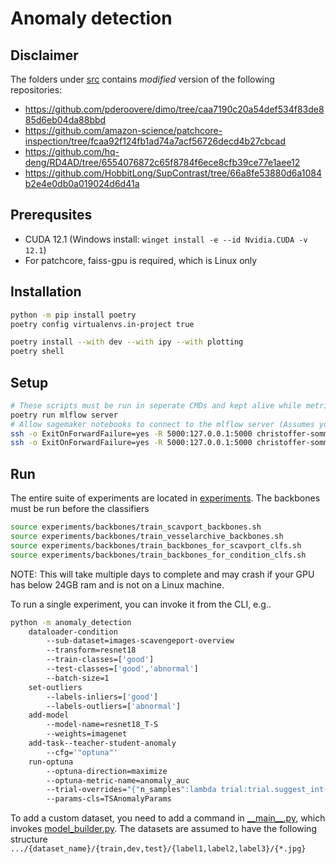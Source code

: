 # Anomaly detection

## Disclaimer
The folders under [src](src) contains *modified* version of the following repositories:
* https://github.com/pderoovere/dimo/tree/caa7190c20a54def534f83de885d6eb04da88bbd
* https://github.com/amazon-science/patchcore-inspection/tree/fcaa92f124fb1ad74a7acf56726decd4b27cbcad
* https://github.com/hq-deng/RD4AD/tree/6554076872c65f8784f6ece8cfb39ce77e1aee12
* https://github.com/HobbitLong/SupContrast/tree/66a8fe53880d6a1084b2e4e0db0a019024d6d41a

## Prerequsites
* CUDA 12.1 (Windows install: `winget install -e --id Nvidia.CUDA -v 12.1`)
* For patchcore, faiss-gpu is required, which is Linux only

## Installation
```sh
python -m pip install poetry
poetry config virtualenvs.in-project true

poetry install --with dev --with ipy --with plotting
poetry shell
```

## Setup
```sh
# These scripts must be run in seperate CMDs and kept alive while metrics are logged
poetry run mlflow server
# Allow sagemaker notebooks to connect to the mlflow server (Assumes you've configureed ~/.ssh/config, e.g. using `gdmake`)
ssh -o ExitOnForwardFailure=yes -R 5000:127.0.0.1:5000 christoffer-sommerlund-thesis
ssh -o ExitOnForwardFailure=yes -R 5000:127.0.0.1:5000 christoffer-sommerlund-patchcore
```

## Run
The entire suite of experiments are located in [experiments](experiments). The backbones must be run before the classifiers
```sh
source experiments/backbones/train_scavport_backbones.sh
source experiments/backbones/train_vesselarchive_backbones.sh
source experiments/backbones/train_backbones_for_scavport_clfs.sh
source experiments/backbones/train_backbones_for_condition_clfs.sh
```
NOTE: This will take multiple days to complete and may crash if your GPU has below 24GB ram and is not on a Linux machine.

To run a single experiment, you can invoke it from the CLI, e.g..
```sh
python -m anomaly_detection
    dataloader-condition
        --sub-dataset=images-scavengeport-overview
        --transform=resnet18
        --train-classes=['good']
        --test-classes=['good','abnormal']
        --batch-size=1
    set-outliers
        --labels-inliers=['good']
        --labels-outliers=['abnormal']
    add-model
        --model-name=resnet18_T-S
        --weights=imagenet
    add-task--teacher-student-anomaly
        --cfg='"optuna"'
    run-optuna
        --optuna-direction=maximize
        --optuna-metric-name=anomaly_auc
        --trial-overrides="{"n_samples":lambda trial:trial.suggest_int("n_samples",1,1000,log=True)}"
        --params-cls=TSAnomalyParams
```

To add a custom dataset, you need to add a command in [\_\_main\_\_.py](src\anomaly_detection\__main__.py), which invokes [model_builder.py](src\anomaly_detection\model_builder.py). The datasets are assumed to have the following structure
```.../{dataset_name}/{train,dev,test}/{label1,label2,label3}/{*.jpg}```
